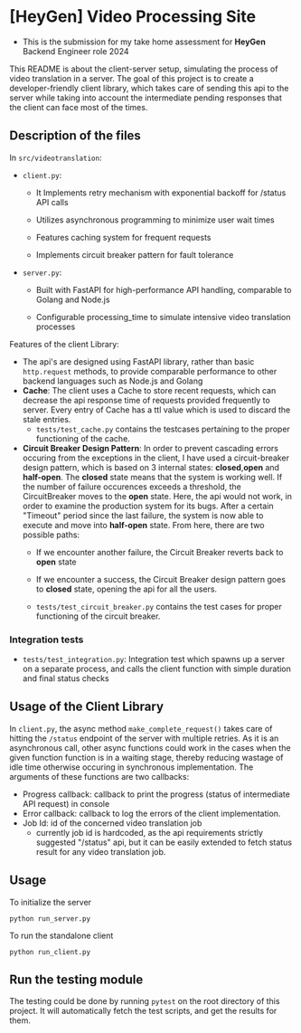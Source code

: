 # [HeyGen] Video Processing Site

- This is the submission for my take home assessment for **HeyGen** Backend Engineer role 2024

This README is about the client-server setup, simulating the process of video translation in a server. The goal of this project is to create a developer-friendly client library, which takes care of sending this api to the server while taking into account the intermediate pending responses that the client can face most of the times.

## Description of the files
In `src/videotranslation`:

- `client.py`: 
    - It Implements retry mechanism with exponential backoff for /status API calls

    - Utilizes asynchronous programming to minimize user wait times

    - Features caching system for frequent requests

    - Implements circuit breaker pattern for fault tolerance
- `server.py`: 

    - Built with FastAPI for high-performance API handling, comparable to Golang and Node.js

    - Configurable processing_time to simulate intensive video translation processes


Features of the client Library:
- The api's are designed using FastAPI library, rather than basic `http.request` methods, to provide comparable performance to other backend languages such as Node.js and Golang
- **Cache**:
The client uses a Cache to store recent requests, which can decrease the api response time of requests provided frequently to server. Every entry of Cache has a ttl value which is used to discard the stale entries.
    - `tests/test_cache.py` contains the testcases pertaining to the proper functioning of the cache.
- **Circuit Breaker Design Pattern**:
In order to prevent cascading errors occuring from the exceptions in the client, I have used a circuit-breaker design pattern, which is based on 3 internal states: **closed**,**open** and **half-open**. The **closed** state means that the system is working well. If the number of failure occurences exceeds a threshold, the CircuitBreaker moves to the **open** state. Here, the api would not work, in order to examine the production system for its bugs. After a certain "Timeout" period since the last failure, the system is now able to execute and move into **half-open** state. From here, there are two possible paths:
    - If we encounter another failure, the Circuit Breaker reverts back to **open** state
    - If we encounter a success, the Circuit Breaker design pattern goes to **closed** state, opening the api for all the users.

    - `tests/test_circuit_breaker.py` contains the test cases for proper functioning of the circuit breaker.

### Integration tests
- `tests/test_integration.py`: Integration test which spawns up a server on a separate process, and calls the client function with simple duration and final status checks

## Usage of the Client Library
In `client.py`, the async method `make_complete_request()` takes care of hitting the `/status` endpoint of the server with multiple retries. As it is an asynchronous call, other async functions could work in the cases when the given function function is in a waiting stage, thereby reducing wastage of idle time otherwise occuring in synchronous implementation. The arguments of these functions are two callbacks:
- Progress callback: callback to print the progress (status of intermediate API request) in console
- Error callback: callback to log the errors of the client implementation.
- Job Id: id of the concerned video translation job
    - currently job id is hardcoded, as the api requirements strictly suggested "/status" api, but it can be easily extended to fetch status result for any video translation job.


## Usage
To initialize the server
```
python run_server.py
```

To run the standalone client
```
python run_client.py
```


## Run the testing module
The testing could be done by running `pytest` on the root directory of this project. It will automatically fetch the test scripts, and get the results for them.